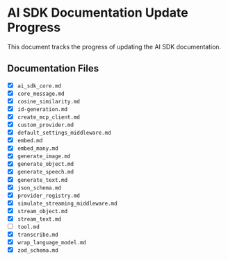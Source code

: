 # AI SDK Documentation Update Progress

This document tracks the progress of updating the AI SDK documentation.

## Documentation Files

- [x] `ai_sdk_core.md`
- [x] `core_message.md`
- [x] `cosine_similarity.md`
- [x] `id-generation.md`
- [x] `create_mcp_client.md`
- [x] `custom_provider.md`
- [x] `default_settings_middleware.md`
- [x] `embed.md`
- [x] `embed_many.md`
- [x] `generate_image.md`
- [x] `generate_object.md`
- [x] `generate_speech.md`
- [x] `generate_text.md`
- [x] `json_schema.md`
- [x] `provider_registry.md`
- [x] `simulate_streaming_middleware.md`
- [x] `stream_object.md`
- [x] `stream_text.md`
- [ ] `tool.md`
- [x] `transcribe.md`
- [x] `wrap_language_model.md`
- [x] `zod_schema.md`

